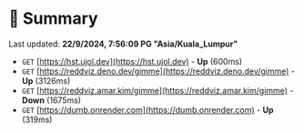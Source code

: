 # 📖 Summary
Last updated: **22/9/2024, 7:56:09 PG "Asia/Kuala_Lumpur"**

- `GET` [https://hst.ujol.dev](https://hst.ujol.dev) - **Up** (600ms)
- `GET` [https://reddviz.deno.dev/gimme](https://reddviz.deno.dev/gimme) - **Up** (3126ms)
- `GET` [https://reddviz.amar.kim/gimme](https://reddviz.amar.kim/gimme) - **Down** (1675ms)
- `GET` [https://dumb.onrender.com](https://dumb.onrender.com) - **Up** (319ms)
